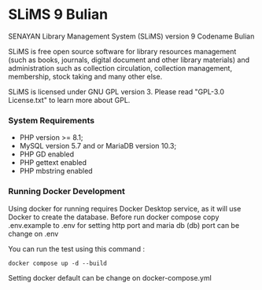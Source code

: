 SLiMS 9 Bulian
===============
SENAYAN Library Management System (SLiMS) version 9 Codename Bulian

SLiMS is free open source software for library resources management
(such as books, journals, digital document and other library materials)
and administration such as collection circulation, collection management,
membership, stock taking and many other else.

SLiMS is licensed under GNU GPL version 3. Please read "GPL-3.0 License.txt"
to learn more about GPL.

### System Requirements
- PHP version >= 8.1;
- MySQL version 5.7 and or MariaDB version 10.3;
- PHP GD enabled
- PHP gettext enabled
- PHP mbstring enabled

### Running Docker Development

Using docker for running requires Docker Desktop service, as it will use Docker to create the database.
Before run docker compose copy .env.example to .env for setting http port and maria db (db) port 
can be change on .env

You can run the test using this command :

```shell
docker compose up -d --build
```

Setting docker default can be change on docker-compose.yml